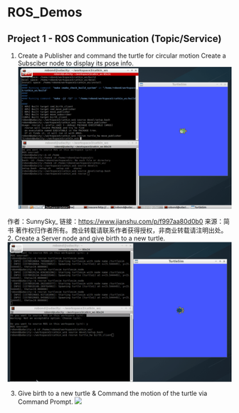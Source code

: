 # ROS_Demos



## Project 1 - ROS Communication (Topic/Service)
1. Create a Publisher and command the turtle for circular motion
   Create a Subsciber node to display its pose info.
![](demo1/catkin_ws/res_gif/topic.gif?imageMogr2/auto-orient/strip%7CimageView2/2/w/300)


作者：SunnySky_
链接：https://www.jianshu.com/p/f997aa80d0b0
来源：简书
著作权归作者所有。商业转载请联系作者获得授权，非商业转载请注明出处。
2. Create a Server node and give birth to a new turtle.
![](demo1/catkin_ws/res_gif/birth.gif )

3. Give birth to a new turtle & Command the motion of the turtle via Command Prompt.
![](demo1/catkin_ws/res_gif/cmd_create.gif )

